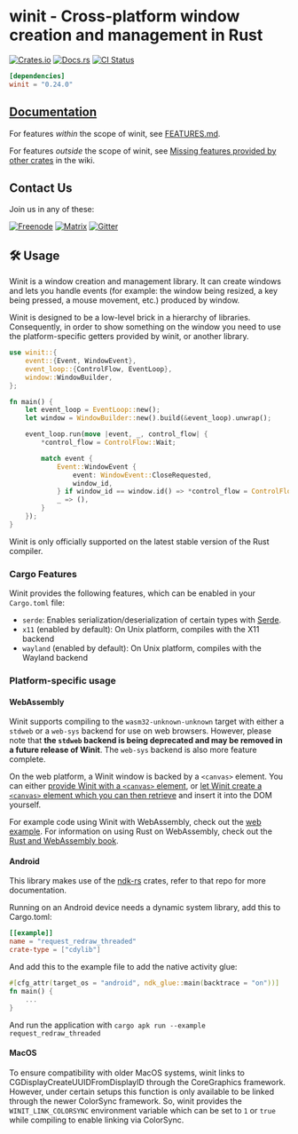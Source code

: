 # winit - Cross-platform window creation and management in Rust

[![Crates.io](https://img.shields.io/crates/v/winit.svg)](https://crates.io/crates/winit)
[![Docs.rs](https://docs.rs/winit/badge.svg)](https://docs.rs/winit)
[![CI Status](https://github.com/rust-windowing/winit/workflows/CI/badge.svg)](https://github.com/rust-windowing/winit/actions)

```toml
[dependencies]
winit = "0.24.0"
```

## [Documentation](https://docs.rs/winit)

For features _within_ the scope of winit, see [FEATURES.md](FEATURES.md).

For features _outside_ the scope of winit, see
[Missing features provided by other crates](https://github.com/rust-windowing/winit/wiki/Missing-features-provided-by-other-crates)
in the wiki.

## Contact Us

Join us in any of these:

[![Freenode](https://img.shields.io/badge/freenode.net-%23glutin-red.svg)](http://webchat.freenode.net?channels=%23glutin&uio=MTY9dHJ1ZSYyPXRydWUmND10cnVlJjExPTE4NSYxMj10cnVlJjE1PXRydWU7a)
[![Matrix](https://img.shields.io/badge/Matrix-%23Glutin%3Amatrix.org-blueviolet.svg)](https://matrix.to/#/#Glutin:matrix.org)
[![Gitter](https://badges.gitter.im/Join%20Chat.svg)](https://gitter.im/tomaka/glutin?utm_source=badge&utm_medium=badge&utm_campaign=pr-badge&utm_content=badge)

## 🛠️ Usage

Winit is a window creation and management library. It can create windows and
lets you handle events (for example: the window being resized, a key being
pressed, a mouse movement, etc.) produced by window.

Winit is designed to be a low-level brick in a hierarchy of libraries.
Consequently, in order to show something on the window you need to use the
platform-specific getters provided by winit, or another library.

```rust
use winit::{
    event::{Event, WindowEvent},
    event_loop::{ControlFlow, EventLoop},
    window::WindowBuilder,
};

fn main() {
    let event_loop = EventLoop::new();
    let window = WindowBuilder::new().build(&event_loop).unwrap();

    event_loop.run(move |event, _, control_flow| {
        *control_flow = ControlFlow::Wait;

        match event {
            Event::WindowEvent {
                event: WindowEvent::CloseRequested,
                window_id,
            } if window_id == window.id() => *control_flow = ControlFlow::Exit,
            _ => (),
        }
    });
}
```

Winit is only officially supported on the latest stable version of the Rust
compiler.

### Cargo Features

Winit provides the following features, which can be enabled in your `Cargo.toml`
file:

-   `serde`: Enables serialization/deserialization of certain types with
    [Serde](https://crates.io/crates/serde).
-   `x11` (enabled by default): On Unix platform, compiles with the X11 backend
-   `wayland` (enabled by default): On Unix platform, compiles with the Wayland
    backend

### Platform-specific usage

#### WebAssembly

Winit supports compiling to the `wasm32-unknown-unknown` target with either a
`stdweb` or a `web-sys` backend for use on web browsers. However, please note
that **the `stdweb` backend is being deprecated and may be removed in a future
release of Winit**. The `web-sys` backend is also more feature complete.

On the web platform, a Winit window is backed by a `<canvas>` element. You can
either [provide Winit with a `<canvas>` element][web with_canvas], or [let Winit
create a `<canvas>` element which you can then retrieve][web canvas getter] and
insert it into the DOM yourself.

For example code using Winit with WebAssembly, check out the [web example]. For information
on using Rust on WebAssembly, check out the [Rust and WebAssembly book].

[web with_canvas]:
	https://docs.rs/winit/latest/wasm32-unknown-unknown/winit/platform/web/trait.WindowBuilderExtWebSys.html#tymethod.with_canvas
[web canvas getter]:
	https://docs.rs/winit/latest/wasm32-unknown-unknown/winit/platform/web/trait.WindowExtWebSys.html#tymethod.canvas
[web example]: ./examples/web.rs
[Rust and WebAssembly book]: https://rustwasm.github.io/book/

#### Android

This library makes use of the
[ndk-rs](https://github.com/rust-windowing/android-ndk-rs) crates, refer to that
repo for more documentation.

Running on an Android device needs a dynamic system library, add this to
Cargo.toml:

```toml
[[example]]
name = "request_redraw_threaded"
crate-type = ["cdylib"]
```

And add this to the example file to add the native activity glue:

```rust
#[cfg_attr(target_os = "android", ndk_glue::main(backtrace = "on"))]
fn main() {
    ...
}
```

And run the application with `cargo apk run --example request_redraw_threaded`

#### MacOS

To ensure compatibility with older MacOS systems, winit links to
CGDisplayCreateUUIDFromDisplayID through the CoreGraphics framework. However,
under certain setups this function is only available to be linked through the
newer ColorSync framework. So, winit provides the `WINIT_LINK_COLORSYNC`
environment variable which can be set to `1` or `true` while compiling to enable
linking via ColorSync.
